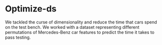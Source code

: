 # Optimize-ds
We tackled the curse of dimensionality and reduce the time that cars spend on the test bench. We worked with a dataset representing different permutations of Mercedes-Benz car features to predict the time it takes to pass testing. 
